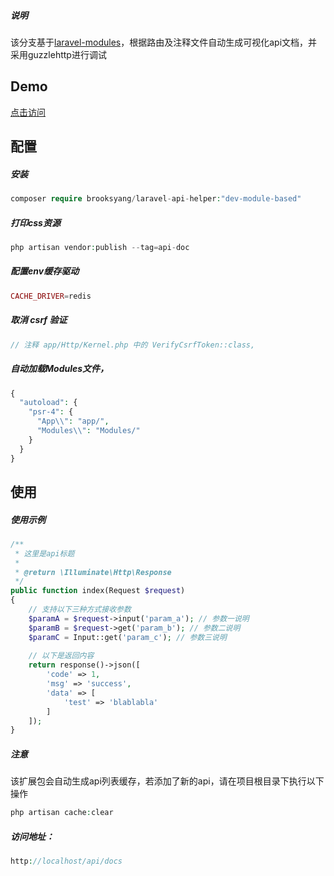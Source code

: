 ##### 说明
该分支基于[laravel-modules](https://github.com/nWidart/laravel-modules)，根据路由及注释文件自动生成可视化api文档，并采用guzzlehttp进行调试

## Demo
[点击访问](http://218.28.38.100:9001/api/docs)

## 配置

##### 安装
```php
composer require brooksyang/laravel-api-helper:"dev-module-based"
```

##### 打印css资源
```php
php artisan vendor:publish --tag=api-doc
```

##### 配置env缓存驱动
```php
CACHE_DRIVER=redis
```

##### 取消 csrf 验证
```php
// 注释 app/Http/Kernel.php 中的 VerifyCsrfToken::class,
```

##### 自动加载Modules文件，
```php
{
  "autoload": {
    "psr-4": {
      "App\\": "app/",
      "Modules\\": "Modules/"
    }
  }
}
```

## 使用

##### 使用示例
```php
/**
 * 这里是api标题
 *
 * @return \Illuminate\Http\Response
 */
public function index(Request $request)
{
    // 支持以下三种方式接收参数
    $paramA = $request->input('param_a'); // 参数一说明
    $paramB = $request->get('param_b'); // 参数二说明
    $paramC = Input::get('param_c'); // 参数三说明
    
    // 以下是返回内容
    return response()->json([
        'code' => 1,
        'msg' => 'success',
        'data' => [
            'test' => 'blablabla'
        ]
    ]);
}
```

##### 注意
该扩展包会自动生成api列表缓存，若添加了新的api，请在项目根目录下执行以下操作
```php
php artisan cache:clear
```

##### 访问地址：
```php
http://localhost/api/docs
```
